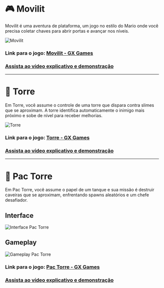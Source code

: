 # 🎮 Movilit

Movilit é uma aventura de plataforma, um jogo no estilo do Mario onde você precisa coletar chaves para abrir portas e avançar nos níveis.

![Movilit](https://github.com/RafaelProfMgz/Movilit/assets/154349177/cc79c19d-e1c7-4707-bbe0-c99e0a353fc3)

### Link para o jogo: [Movilit - GX Games](https://gx.games/games/bgpu27/movlit)
### [Assista ao vídeo explicativo e demonstração](https://youtu.be/YtHJefLeAGQ)

---

# 🏰 Torre

Em Torre, você assume o controle de uma torre que dispara contra slimes que se aproximam. A torre identifica automaticamente o inimigo mais próximo e sobe de nível para receber melhorias.

![Torre](https://github.com/RafaelProfMgz/Movilit/assets/154349177/7456d55c-0670-4e64-8ca1-2b4513bd75d3)

### Link para o jogo: [Torre - GX Games](https://gx.games/games/1k51vd/oito)
### [Assista ao vídeo explicativo e demonstração](https://youtu.be/YtHJefLeAGQ)

---

# 👾 Pac Torre

Em Pac Torre, você assume o papel de um tanque e sua missão é destruir caveiras que se aproximam, enfrentando spawns aleatórios e um chefe desafiador.

## Interface
![Interface Pac Torre](https://github.com/RafaelProfMgz/Movilit/assets/154349177/490a2539-9b68-4912-8ca5-a36e9e92eaa3)

## Gameplay
![Gameplay Pac Torre](https://github.com/RafaelProfMgz/Movilit/assets/154349177/7a93f631-fe69-43fc-ae66-f6d05061c3c8)

### Link para o jogo: [Pac Torre - GX Games](https://gx.games/games/gnlem2/pac-torre)
### [Assista ao vídeo explicativo e demonstração](https://youtu.be/YtHJefLeAGQ)
